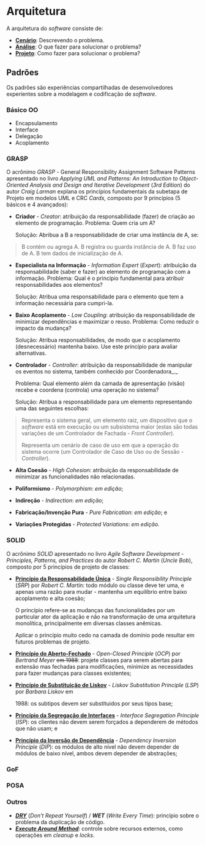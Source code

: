 # Arquitetura

A arquitetura do _software_ consiste de:

* **[Cenário](/arquitetura/cenario.md)**: Descrevendo o problema.
* **[Análise](/arquitetura/analise.md)**: O que fazer para solucionar o problema? 
* [**Projeto**](arquitetura/projeto.md): Como fazer para solucionar o problema? 

## Padrões

Os padrões são experiências compartilhadas de desenvolvedores experientes sobre a modelagem e codificação de _software_.

### Básico OO

* Encapsulamento
* Interface
* Delegação
* Acoplamento

### GRASP

O acrônimo _GRASP_ - General Responsibility Assignment Software Patterns apresentado no livro _Applying UML and Patterns: An Introduction to Object-Oriented Analysis and Design and Iterative Development_ \(_3rd Edition_\) do autor _Craig Larman_ explana os princípios fundamentais da subetapa de Projeto em modelos UML e CRC _Cards_, composto por 9 princípios \(5 básicos e 4 avançados\):

* **Criador** - _Creator_: atribuição da responsabilidade \(fazer\) de criação ao elemento de programação.
  Problema: Quem cria um A?

  Solução: Abribua a B a responsabilidade de criar uma instância de A, se:


> B contém ou agrega A.
> B registra ou guarda instância de A.
> B faz uso de A.
> B tem dados de inicialização de A.

* **Especialista na Informação** - _Information Expert_ \(_Expert_\): atribuição da responsabilidade \(saber e fazer\) ao elemento de programação com a informação.
  Problema: Qual é o princípio fundamental para atribuir responsabilidades aos elementos?

  Solução: Atribua uma responsabilidade para o elemento que tem a informação necessária para cumpri-la.

* **Baixo Acoplamento** - _Low Coupling_: atribuição da responsabilidade de minimizar dependências e maximizar o reuso.
  Problema: Como reduzir o impacto da mudança?

  Solução: Atribua responsabilidades, de modo que o acoplamento \(desnecessário\) mantenha baixo. Use este princípio para avaliar alternativas.

* **Controlador** - _Controller_: atribuição da responsabilidade de manipular os eventos no sistema, também conhecido por Coordenadora_._

  Problema: Qual elemento além da camada de apresentação \(visão\) recebe e coordena \(controla\) uma operação no sistema?

  Solução: Atribua a responsabilidade para um elemento representando uma das seguintes escolhas:


> Representa o sistema geral, um elemento raiz, um dispositivo que o _software_ está em execução ou um subsistema maior \(estas são todas variações de um Controlador de Fachada - _Front Controller_\).
> 
> Representa um cenário de caso de uso em que a operação do sistema ocorre \(um Controlador de Caso de Uso ou de Sessão - _Controller_\).

* **Alta Coesão** - _High Cohesion_: atribuição da responsabilidade de minimizar as funcionalidades não relacionadas.

* **Poliformismo** - _Polymorphism_: _em edição_;

* **Indireção** - _Indirection_: _em edição_;

* **Fabricação\/Invenção Pura** - _Pure Fabrication_: _em edição_; e

* **Variações Protegidas** - _Protected Variations_: _em edição._


### SOLID

O acrônimo _SOLID_ apresentado no livro _Agile Software Development - Principles, Patterns, and Practices_ do autor _Robert C. Martin_ \(_Uncle Bob_\), composto por 5 princípios de projeto de classes:

* [**Princípio da Responsabilidade Única**](http://c2.com/cgi/wiki?SingleResponsibilityPrinciple "Single Responsibility Principle") - _Single Responsibility Principle_ \(_SRP_\) por _Robert C. Martin_: todo módulo ou classe deve ter uma, e apenas uma razão para mudar - mantenha um equilíbrio entre baixo acoplamento e alta coesão;

  O princípio refere-se as mudanças das funcionalidades por um particular ator da aplicação e não na transformação de uma arquitetura monolítica, principalmente em diversas classes anêmicas.

  Aplicar o princípio muito cedo na camada de domínio pode resultar em futuros problemas de projeto.

* [**Princípio do Aberto-Fechado**](http://c2.com/cgi/wiki?OpenClosedPrinciple "Open Closed Principle") - _Open-Closed Principle_ \(_OCP_\) por _Bertrand Meyer_ ~~em 1988~~: projete classes para serem abertas para extensão mas fechadas para modificações, minimize as necessidades para fazer mudanças para classes existentes;

* **[Princípio de Substituição de Liskov](http://c2.com/cgi/wiki?LiskovSubstitutionPrinciple "Liskov Substitution Principle")** - _Liskov Substitution Principle_ \(_LSP_\) por _Barbara Liskov_ em

  1988: os subtipos devem ser substituidos por seus tipos base;


* **[Princípio da Segregação de Interfaces](http://c2.com/cgi/wiki?InterfaceSegregationPrinciple "Interface Segregation Principle")** - _Interface Segregation Principle_ \(_ISP_\): os clientes não devem serem forçados a dependerem de métodos que não usam; e

* [**Princípio da Inversão de Dependência**](http://c2.com/cgi/wiki?DependencyInversionPrinciple "Dependency Inversion Principle") - _Dependency Inversion Principle_ \(_DIP_\): os módulos de alto nível não devem depender de módulos de baixo nível, ambos devem depender de abstrações;


### GoF

### POSA

### Outros

* _**[DRY](http://c2.com/cgi/wiki?DontRepeatYourself "Dont Repeat Yourself")**_ \(_Don’t Repeat Yourself_\) \/ _**WET**_ \(_Write Every Time_\): princípio sobre o problema da duplicação de código.
* [_**Execute Around Method**_](http://c2.com/cgi/wiki?ExecuteAroundMethod "Execute Around Method"): controle sobre recursos externos, como operações em _cleanup_ e _locks_.

